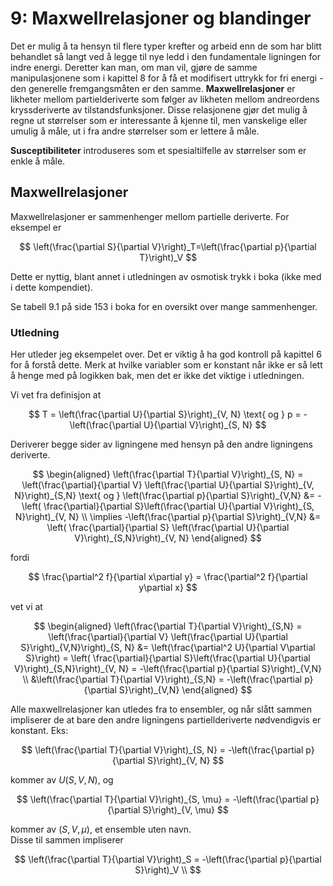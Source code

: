 # 9: Maxwellrelasjoner og blandinger

Det er mulig å ta hensyn til flere typer krefter og arbeid enn de som har blitt behandlet så langt ved å legge til nye ledd i den fundamentale ligningen for indre energi. Deretter kan man, om man vil, gjøre de samme manipulasjonene som i kapittel 8 for å få et modifisert uttrykk for fri energi - den generelle fremgangsmåten er den samme. **Maxwellrelasjoner** er likheter mellom partielderiverte som følger av likheten mellom andreordens kryssderiverte av tilstandsfunksjoner. Disse relasjonene gjør det mulig å regne ut størrelser som er interessante å kjenne til, men vanskelige eller umulig å måle, ut i fra andre størrelser som er lettere å måle.

**Susceptibiliteter** introduseres som et spesialtilfelle av størrelser som er enkle å måle.

## Maxwellrelasjoner

Maxwellrelasjoner er sammenhenger mellom partielle deriverte. For eksempel er

$$
\left(\frac{\partial S}{\partial V}\right)_T=\left(\frac{\partial p}{\partial T}\right)_V
$$

Dette er nyttig, blant annet i utledningen av osmotisk trykk i boka (ikke med i dette kompendiet).

Se tabell 9.1 på side 153 i boka for en oversikt over mange sammenhenger.

### Utledning

Her utleder jeg eksempelet over. Det er viktig å ha god kontroll på kapittel 6 for å forstå dette. Merk at hvilke variabler som er konstant når ikke er så lett å henge med på logikken bak, men det er ikke det viktige i utledningen.

Vi vet fra definisjon at

$$
T = \left(\frac{\partial U}{\partial S}\right)_{V, N} \text{ og } p = - \left(\frac{\partial U}{\partial V}\right)_{S, N}
$$

Deriverer begge sider av ligningene med hensyn på den andre ligningens deriverte.

$$
\begin{aligned}
\left(\frac{\partial T}{\partial V}\right)_{S, N} = \left(\frac{\partial}{\partial V} \left(\frac{\partial U}{\partial S}\right)_{V, N}\right)_{S,N} \text{ og } \left(\frac{\partial p}{\partial S}\right)_{V,N} &= -\left( \frac{\partial}{\partial S}\left(\frac{\partial U}{\partial V}\right)_{S, N}\right)_{V, N} \\
\implies -\left(\frac{\partial p}{\partial S}\right)_{V,N} &= \left( \frac{\partial}{\partial S} \left(\frac{\partial U}{\partial V}\right)_{S,N}\right)_{V, N}
\end{aligned}
$$

fordi

$$
\frac{\partial^2 f}{\partial x\partial y} = \frac{\partial^2 f}{\partial y\partial x}
$$

vet vi at

$$
\begin{aligned}
\left(\frac{\partial T}{\partial V}\right)_{S,N} = \left(\frac{\partial}{\partial V} \left(\frac{\partial U}{\partial S}\right)_{V,N}\right)_{S, N} &= \left(\frac{\partial^2 U}{\partial V\partial S}\right) = \left( \frac{\partial}{\partial S}\left(\frac{\partial U}{\partial V}\right)_{S,N}\right)_{V, N} = -\left(\frac{\partial p}{\partial S}\right)_{V,N} \\
&\left(\frac{\partial T}{\partial V}\right)_{S,N} = -\left(\frac{\partial p}{\partial S}\right)_{V,N}
\end{aligned}
$$

Alle maxwellrelasjoner kan utledes fra to ensembler, og når slått sammen impliserer de at bare den andre ligningens partiellderiverte nødvendigvis er konstant. Eks:

$$
\left(\frac{\partial T}{\partial V}\right)_{S, N} = -\left(\frac{\partial p}{\partial S}\right)_{V, N}
$$

kommer av $U(S,V,N)$, og

$$
\left(\frac{\partial T}{\partial V}\right)_{S, \mu} = -\left(\frac{\partial p}{\partial S}\right)_{V, \mu}
$$

kommer av $(S,V,\mu)$, et ensemble uten navn.  
Disse til sammen impliserer

$$
\left(\frac{\partial T}{\partial V}\right)_S = -\left(\frac{\partial p}{\partial S}\right)_V \\
$$
